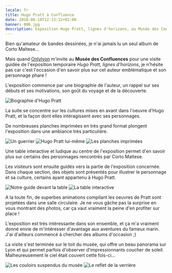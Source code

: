 ```yaml
---
locale: fr
title: Hugo Pratt à Confluence
date: 2018-06-18T12:13:12+02:00
banner: 006.jpg
description: Exposition Hugo Pratt, lignes d'horizons, au Musée des Confluences de Lyon.
---
```


Bien qu'amateur de bandes dessinées, je n'ai jamais lu un seul album de Corto Maltese...

Mais quand [Onlylyon](http://www.onlylyon.com/) m'invite au **Musée des Confluences** pour une visite guidée de l'exposition temporaire *Hugo Pratt, lignes d'horizons*, je n'hésite pas car c'est l'occasion d'en savoir plus sur cet auteur emblématique et son personnage phare !

L'exposition commence par une biographie de l'auteur, un rappel sur ses débuts et ses motivations, son goût du voyage et de la découverte.

![Biographie d'Hugo Pratt](002.jpg)

La suite se concentre sur les cultures mises en avant dans l'oeuvre d'Hugo Pratt, et la façon dont elles intéragissent avec ses personnages.

De nombreuses planches imprimées en très grand format plongent l'exposition dans une ambiance très particulière.

![Un guerrier](004.jpg)
![Hugo Pratt lui-même](005.jpg)
![Les planches imprimées](007.jpg)

Une table interactive et ludique au centre de l'exposition permet d'en savoir plus sur certains des personnages rencontrés par Corto Maltese.

Les visiteurs sont ensuite guidés vers la partie de l'exposition concernée. Dans chaque section, des objets sont présentés pour illustrer le personnage et sa culture, certains ayant appartenu à Hugo Pratt.

<photo-list>

![Notre guide devant la table](003.jpg)
![La table interactive](008.jpg)

</photo-list>

A la toute fin, de superbes animations compilant les oeuvres de Pratt sont projetées dans une salle circulaire. Je ne vous gâche pas la surprise en vous montrant des photos, car ça vaut vraiment la peine d'en profiter sur place !

L'exposition est très intéressante dans son ensemble, et ça m'a vraiment donné envie de m'intéresser d'avantage aux aventures du fameux marin. J'ai d'ailleurs commencé à chercher des albums d'occasion ;)

La visite s'est terminée sur le toit du musée, qui offre un beau panorama sur Lyon et qui permet parfois d'observer d'impressionnants coucher de soleil. Malheureusement le ciel était couvert cette fois-ci...

<photo-list>

![Les couloirs suspendus du musée](009.jpg)
![Le reflet de la verrière](011.jpg)

</photo-list>